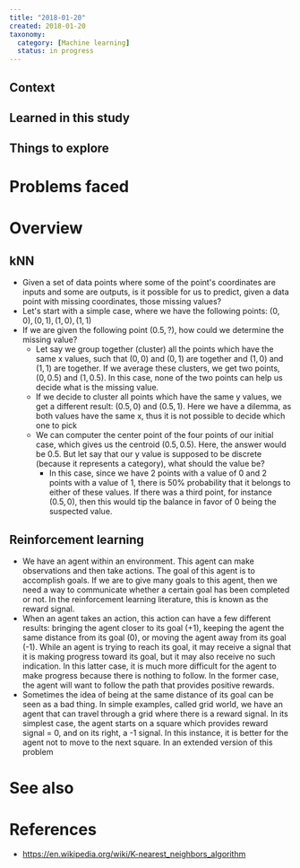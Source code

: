 ```yaml
---
title: "2018-01-20"
created: 2018-01-20
taxonomy:
  category: [Machine learning]
  status: in progress
---
```


## Context

## Learned in this study

## Things to explore

# Problems faced

# Overview
## kNN
* Given a set of data points where some of the point's coordinates are inputs and some are outputs, is it possible for us to predict, given a data point with missing coordinates, those missing values?
* Let's start with a simple case, where we have the following points: $(0, 0), (0, 1), (1, 0), (1, 1)$
* If we are given the following point $(0.5, ?)$, how could we determine the missing value?
	* Let say we group together (cluster) all the points which have the same x values, such that $(0, 0)$ and $(0, 1)$ are together and $(1, 0)$ and $(1, 1)$ are together. If we average these clusters, we get two points, $(0, 0.5)$ and $(1, 0.5)$. In this case, none of the two points can help us decide what is the missing value.
	* If we decide to cluster all points which have the same y values, we get a different result: $(0.5, 0)$ and $(0.5, 1)$. Here we have a dilemma, as both values have the same x, thus it is not possible to decide which one to pick
	* We can computer the center point of the four points of our initial case, which gives us the centroid $(0.5, 0.5)$. Here, the answer would be 0.5. But let say that our y value is supposed to be discrete (because it represents a category), what should the value be?
		* In this case, since we have 2 points with a value of 0 and 2 points with a value of 1, there is 50% probability that it belongs to either of these values. If there was a third point, for instance $(0.5, 0)$, then this would tip the balance in favor of 0 being the suspected value.

## Reinforcement learning
* We have an agent within an environment. This agent can make observations and then take actions. The goal of this agent is to accomplish goals. If we are to give many goals to this agent, then we need a way to communicate whether a certain goal has been completed or not. In the reinforcement learning literature, this is known as the reward signal.
* When an agent takes an action, this action can have a few different results: bringing the agent closer to its goal (+1), keeping the agent the same distance from its goal (0), or moving the agent away from its goal (-1). While an agent is trying to reach its goal, it may receive a signal that it is making progress toward its goal, but it may also receive no such indication. In this latter case, it is much more difficult for the agent to make progress because there is nothing to follow. In the former case, the agent will want to follow the path that provides positive rewards.
* Sometimes the idea of being at the same distance of its goal can be seen as a bad thing. In simple examples, called grid world, we have an agent that can travel through a grid where there is a reward signal. In its simplest case, the agent starts on a square which provides reward signal = 0, and on its right, a -1 signal. In this instance, it is better for the agent not to move to the next square. In an extended version of this problem

# See also

# References
* https://en.wikipedia.org/wiki/K-nearest_neighbors_algorithm
